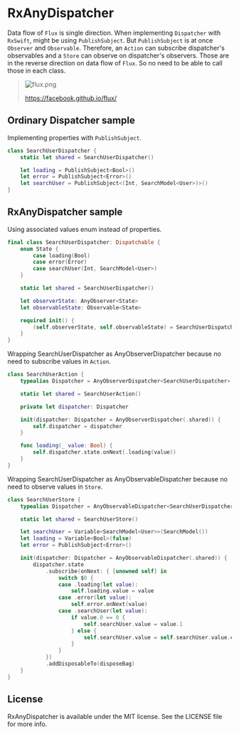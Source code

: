 # RxAnyDispatcher

Data flow of `Flux` is single direction. When implementing `Dispatcher` with `RxSwift`, might be using `PublishSubject`. But `PublishSubject` is at once `Observer` and `Observable`. Therefore, an `Action` can subscribe dispatcher's observables and a `Store` can observe on dispatcher's observers. Those are in the reverse direction on data flow of `Flux`. So no need to be able to call those in each class.

> ![flux.png](https://qiita-image-store.s3.amazonaws.com/0/60325/adb959fd-8b05-0d26-8323-954f5a8137ae.png)
>
> https://facebook.github.io/flux/

## Ordinary Dispatcher sample

Implementing properties with `PublishSubject`.

```swift
class SearchUserDispatcher {
    static let shared = SearchUserDispatcher()

    let loading = PublishSubject<Bool>()
    let error = PublishSubject<Error>()
    let searchUser = PublishSubject<(Int, SearchModel<User>)>()
}
```

## RxAnyDispatcher sample

Using associated values enum instead of properties.

```swift
final class SearchUserDispatcher: Dispatchable {
    enum State {
        case loading(Bool)
        case error(Error)
        case searchUser(Int, SearchModel<User>)
    }

    static let shared = SearchUserDispatcher()

    let observerState: AnyObserver<State>
    let observableState: Observable<State>

    required init() {
        (self.observerState, self.observableState) = SearchUserDispatcher.properties()
    }
}
```

Wrapping SearchUserDispatcher as AnyObserverDispatcher because no need to subscribe values in `Action`.

```swift
class SearchUserAction {
    typealias Dispatcher = AnyObserverDispatcher<SearchUserDispatcher>

    static let shared = SearchUserAction()

    private let dispatcher: Dispatcher

    init(dispatcher: Dispatcher = AnyObserverDispatcher(.shared)) {
        self.dispatcher = dispatcher
    }

    func loading(_ value: Bool) {
        self.dispatcher.state.onNext(.loading(value))
    }
}
```

Wrapping SearchUserDispatcher as AnyObservableDispatcher because no need to observe values in `Store`.

```swift
class SearchUserStore {
    typealias Dispatcher = AnyObservableDispatcher<SearchUserDispatcher>

    static let shared = SearchUserStore()

    let searchUser = Variable<SearchModel<User>>(SearchModel())
    let loading = Variable<Bool>(false)
    let error = PublishSubject<Error>()

    init(dispatcher: Dispatcher = AnyObservableDispatcher(.shared)) {
        dispatcher.state
            .subscribe(onNext: { [unowned self] in
                switch $0 {
                case .loading(let value):
                    self.loading.value = value
                case .error(let value):
                    self.error.onNext(value)
                case .searchUser(let value):
                    if value.0 == 0 {
                        self.searchUser.value = value.1
                    } else {
                        self.searchUser.value = self.searchUser.value.concat(searchModel: value.1)
                    }
                }
            })
            .addDisposableTo(disposeBag)
    }
}
```

## License

RxAnyDispatcher is available under the MIT license. See the LICENSE file for more info.
